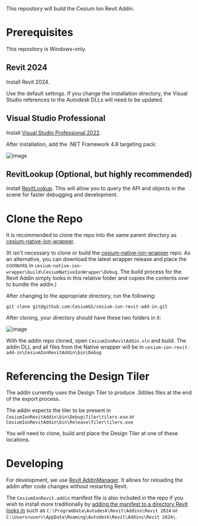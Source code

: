 This repository will build the Cesium Ion Revit Addin. 

#  Prerequisites

This repository is Windows-only.

## Revit 2024

Install Revit 2024.

Use the default settings. If you change the installation directory, the Visual Studio references to the Autodesk DLLs will need to be updated.

## Visual Studio Professional

Install [Visual Studio Professional 2022](https://visualstudio.microsoft.com/downloads).

After installation, add the .NET Framework 4.8 targeting pack:

![image](https://github.com/user-attachments/assets/e98dee83-46b8-400d-acf6-5e5b4615fccd)

## RevitLookup (Optional, but highly recommended)

Install [RevitLookup](https://github.com/jeremytammik/RevitLookup). This will allow you to query the API and objects in the scene for faster debugging and development.

# Clone the Repo 

It is recommended to clone the repo into the same parent directory as [cesium-native-ion-wrapper](https://github.com/CesiumGS/cesium-native-ion-wrapper). 

(It isn't necessary to clone or build the [cesium-native-ion-wrapper](https://github.com/CesiumGS/cesium-native-ion-wrapper) repo. As an alternative, you can download the latest wrapper release and place the contents in `cesium-native-ion-wrapper\build\CesiumNativeIonWrapper\Debug`.
The build process for the Revit Addin simply looks in this relative folder and copies the contents over to bundle the addin.)

After changing to the appropriate directory, run the following:
```
git clone git@github.com:CesiumGS/cesium-ion-revit-add-in.git
```
After cloning, your directory should have these two folders in it:

![image](https://github.com/user-attachments/assets/5e47a21b-a4e5-4173-9fb5-d4f927875d9a)

With the addin repo cloned, open `CesiumIonRevitAddin.sln` and build. The addin DLL and all files from the Native wrapper will be in `cesium-ion-revit-add-in\CesiumIonRevitAddin\bin\Debug`

# Referencing the Design Tiler

The addin currently uses the Design Tiler to produce .3dtiles files at the end of the export process.

The addin expects the tiler to be present in `CesiumIonRevitAddin\bin\Debug\Tiler\tilers.exe` or `CesiumIonRevitAddin\bin\Release\Tiler\tilers.exe`

You will need to clone, build and place the Design Tiler at one of these locations.

# Developing

For development, we use [Revit AddinManager](https://github.com/chuongmep/RevitAddInManager). It allows for reloading the addin after code changes without restarting Revit.


The `CesiumIonRevit.addin` manifest file is also included in the repo if you wish to install more traditionally by [adding the manifest to a directory Revit looks in](https://help.autodesk.com/view/RVT/2024/ENU/?guid=Revit_API_Revit_API_Developers_Guide_Introduction_Add_In_Integration_Add_in_Registration_html) such as `C:\ProgramData\Autodesk\Revit\Addins\Revit 2024` or `C:\Users<user>\AppData\Roaming\Autodesk\Revit\Addins\Revit 2024\`.
